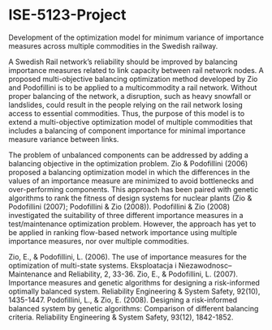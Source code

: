 # ISE-5123-Project
Development of the optimization model for minimum variance of importance measures across multiple commodities in the Swedish railway.

A Swedish Rail network’s reliability should be improved by balancing importance measures related to link capacity between rail network nodes. A proposed multi-objective balancing optimization method developed by Zio and Podofillini is to be applied to a multicommodity a rail network. Without proper balancing of the network, a disruption, such as heavy snowfall or landslides, could result in the people relying on the rail network losing access to essential commodities. Thus, the purpose of this model is to extend a multi-objective optimization model of multiple commodities that includes a balancing of component importance for minimal importance measure variance between links.

The problem of unbalanced components can be addressed by adding a balancing objective in the optimization problem. Zio & Podofillini (2006) proposed a balancing optimization model in which the differences in the values of an importance measure are minimized to avoid bottlenecks and over-performing components. This approach has been paired with genetic algorithms to rank the fitness of design systems for nuclear plants (Zio & Podofillini (2007); Podofillini & Zio (2008)). Podofillini & Zio (2008) investigated the suitability of three different importance measures in a test/maintenance optimization problem. However, the approach has yet to be applied in ranking flow-based network importance using multiple importance measures, nor over multiple commodities.

Zio, E., & Podofillini, L. (2006). The use of importance measures for the optimization of multi-state systems. Eksploatacja i Niezawodnosc–Maintenance and Reliability, 2, 33-36.
Zio, E., & Podofillini, L. (2007). Importance measures and genetic algorithms for designing a risk-informed optimally balanced system. Reliability Engineering & System Safety, 92(10), 1435-1447.
Podofillini, L., & Zio, E. (2008). Designing a risk-informed balanced system by genetic algorithms: Comparison of different balancing criteria. Reliability Engineering & System Safety, 93(12), 1842-1852.
